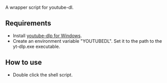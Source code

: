 A wrapper script for youtube-dl.

## Requirements

* Install [youtube-dlp for Windows](https://github.com/yt-dlp/yt-dlp).
* Create an environment variable "YOUTUBEDL". Set it to the path to the yt-dlp.exe executable.

## How to use

* Double click the shell script.
